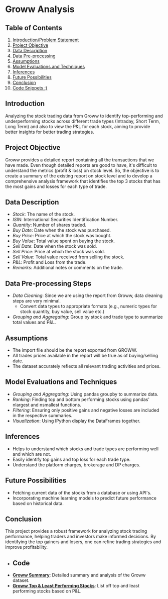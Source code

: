 # Groww Analysis

## Table of Contents
1. [Introduction/Problem Statement](#introduction)
2. [Project Objective](#project-objective)
3. [Data Description](#data-description)
4. [Data Pre-processing](#data-pre-processing-steps)
5. [Assumptions](#assumptions)
6. [Model Evaluations and Techniques](#model-evaluations-and-techniques)
7. [Inferences](#inferences)
8. [Future Possibilities](#future-possibilities)
9. [Conclusion](#conclusion)
10. [Code Snippets :) ](#code)

## Introduction
  Analyzing the stock trading data from Groww to identify top-performing and underperforming stocks across different trade types (Intraday, Short Term, Long Term) and also to view the P&L for each stock, aiming to provide better insights for better trading strategies.

## Project Objective
  Groww provides a detailed report containing all the transactions that we have made. Even though detailed reports are good to have, it's difficult to understand the metrics (profit & loss) on stock level. So, the objective is to create a summary of the existing report on stock level and to develop a comprehensive analysis framework that identifies the top 3 stocks that has the most gains and losses for each type of trade.

## Data Description
  * _Stock_: The name of the stock.
  * _ISIN_: International Securities Identification Number.
  * _Quantity_: Number of shares traded.
  * _Buy Date_: Date when the stock was purchased.
  * _Buy Price_: Price at which the stock was bought.
  * _Buy Value_: Total value spent on buying the stock.
  * _Sell Date_: Date when the stock was sold.
  * _Sell Price_: Price at which the stock was sold.
  * _Sell Value_: Total value received from selling the stock.
  * _P&L_: Profit and Loss from the trade.
  * _Remarks_: Additional notes or comments on the trade.

## Data Pre-processing Steps
  * _Data Cleaning_:
    Since we are using the report from Groww, data cleaning steps are very minimal.
    * Convert data types to appropriate formats (e.g., numeric types for stock quantity, buy value, sell value etc.)
  * _Grouping and Aggregating_:
    Group by stock and trade type to summarize total values and P&L.

## Assumptions
  * The import file should be the report exported from GROWW.
  * All trades prices available in the report will be true as of buying/selling date.
  * The dataset accurately reflects all relevant trading activities and prices.

## Model Evaluations and Techniques
  * _Grouping and Aggregating_: Using pandas groupby to summarize data.
  * _Ranking_: Finding top and bottom performing stocks using pandas' nlargest and nsmallest functions.
  * _Filtering_: Ensuring only positive gains and negative losses are included in the respective summaries.
  * _Visualization_: Using IPython display the DataFrames together.

## Inferences
  * Helps to understand which stocks and trade types are performing well and which are not.
  * Easily identify top gains and top loss for each trade type.
  * Understand the platform charges, brokerage and DP charges.

## Future Possibilities
  * Fetching current data of the stocks from a database or using API's.
  * Incorporating machine learning models to predict future performance based on historical data.

## Conclusion
  This project provides a robust framework for analyzing stock trading performance, helping traders and investors make informed decisions. By identifying the top gainers and losers, one can refine trading strategies and improve profitability.

- ## Code
- **[Groww Summary](https://github.com/arshad4387/Groww-Analysis/blob/main/Groww%20Summary.ipynb)**: Detailed summary and analysis of the Groww dataset.
- **[Groww Top & Least Performing Stocks](https://github.com/arshad4387/Groww-Analysis/blob/main/Groww%20Analysis%20%20Top%20%26%20Least%20Performing%20Stocks.ipynb)**: List off top and least performing stocks based on P&L.
